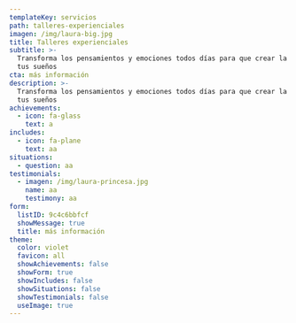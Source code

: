 ```yaml
---
templateKey: servicios
path: talleres-experienciales
imagen: /img/laura-big.jpg
title: Talleres experienciales
subtitle: >-
  Transforma los pensamientos y emociones todos días para que crear la vida de
  tus sueños
cta: más información
description: >-
  Transforma los pensamientos y emociones todos días para que crear la vida de
  tus sueños
achievements:
  - icon: fa-glass
    text: a
includes:
  - icon: fa-plane
    text: aa
situations:
  - question: aa
testimonials:
  - imagen: /img/laura-princesa.jpg
    name: aa
    testimony: aa
form:
  listID: 9c4c6bbfcf
  showMessage: true
  title: más información
theme:
  color: violet
  favicon: all
  showAchievements: false
  showForm: true
  showIncludes: false
  showSituations: false
  showTestimonials: false
  useImage: true
---
```


